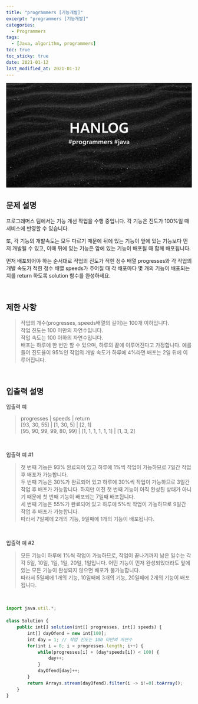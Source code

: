 ```yaml
---
title: "programmers [기능개발]"
excerpt: "programmers [기능개발]"
categories:
  - Programmers
tags:
  - [Java, algorithm, programmers]
toc: true
toc_sticky: true
date: 2021-01-12
last_modified_at: 2021-01-12
---
```


![HAN.jpg](/assets/images/programmers.png)

## 문제 설명

프로그래머스 팀에서는 기능 개선 작업을 수행 중입니다. 각 기능은 진도가 100%일 때 서비스에 반영할 수 있습니다.

또, 각 기능의 개발속도는 모두 다르기 때문에 뒤에 있는 기능이 앞에 있는 기능보다 먼저 개발될 수 있고, 이때 뒤에 있는 기능은 앞에 있는 기능이 배포될 때 함께 배포됩니다.

먼저 배포되어야 하는 순서대로 작업의 진도가 적힌 정수 배열 progresses와 각 작업의 개발 속도가 적힌 정수 배열 speeds가 주어질 때 각 배포마다 몇 개의 기능이 배포되는지를 return 하도록 solution 함수를 완성하세요.

<br>

## 제한 사항

> 작업의 개수(progresses, speeds배열의 길이)는 100개 이하입니다. <br>
작업 진도는 100 미만의 자연수입니다.<br>
작업 속도는 100 이하의 자연수입니다.<br>
배포는 하루에 한 번만 할 수 있으며, 하루의 끝에 이루어진다고 가정합니다. 예를 들어 진도율이 95%인 작업의 개발 속도가 하루에 4%라면 배포는 2일 뒤에 이루어집니다.

<br>

## 입출력 설명

입출력 예

> progresses | speeds | return <br>
[93, 30, 55] | [1, 30, 5] | [2, 1] <br>
[95, 90, 99, 99, 80, 99] | [1, 1, 1, 1, 1, 1] | [1, 3, 2] <br>

<br>

입출력 예 #1 <br>

> 첫 번째 기능은 93% 완료되어 있고 하루에 1%씩 작업이 가능하므로 7일간 작업 후 배포가 가능합니다.<br>
두 번째 기능은 30%가 완료되어 있고 하루에 30%씩 작업이 가능하므로 3일간 작업 후 배포가 가능합니다. 하지만 이전 첫 번째 기능이 아직 완성된 상태가 아니기 때문에 첫 번째 기능이 배포되는 7일째 배포됩니다.<br>
세 번째 기능은 55%가 완료되어 있고 하루에 5%씩 작업이 가능하므로 9일간 작업 후 배포가 가능합니다.<br>
따라서 7일째에 2개의 기능, 9일째에 1개의 기능이 배포됩니다.

<br>

입출력 예 #2 <br>

> 모든 기능이 하루에 1%씩 작업이 가능하므로, 작업이 끝나기까지 남은 일수는 각각 5일, 10일, 1일, 1일, 20일, 1일입니다. 어떤 기능이 먼저 완성되었더라도 앞에 있는 모든 기능이 완성되지 않으면 배포가 불가능합니다.<br>
따라서 5일째에 1개의 기능, 10일째에 3개의 기능, 20일째에 2개의 기능이 배포됩니다.

<br>

```js
import java.util.*;

class Solution {
    public int[] solution(int[] progresses, int[] speeds) {
        int[] dayOfend = new int[100];
        int day = 1; // 작업 진도는 100 미만의 자연수
        for(int i = 0; i < progresses.length; i++) {
            while(progresses[i] + (day*speeds[i]) < 100) {
                day++;
            }
            dayOfend[day]++;
        }
        return Arrays.stream(dayOfend).filter(i -> i!=0).toArray();
    }
}
```